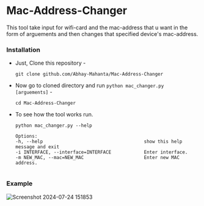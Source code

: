 # Mac-Address-Changer
 This tool take input for wifi-card and the mac-address that u want in the form of arguements and then changes that specified device's mac-address.

### Installation

- Just, Clone this repository -
  ```
  git clone github.com/Abhay-Mahanta/Mac-Address-Changer
  ```

- Now go to cloned directory and run `python mac_changer.py [arguements]` -
  ```
  cd Mac-Address-Changer
  ```

- To see how the tool works run.
  ```
  python mac_changer.py --help

  Options:
  -h, --help                                     show this help message and exit
  -i INTERFACE, --interface=INTERFACE            Enter interface.                    
  -m NEW_MAC, --mac=NEW_MAC                      Enter new MAC address.
                        
  ```
  

### Example

![Screenshot 2024-07-24 151853](https://github.com/user-attachments/assets/9bec2df0-087e-4b83-9aff-dc1b3a15ad17)

